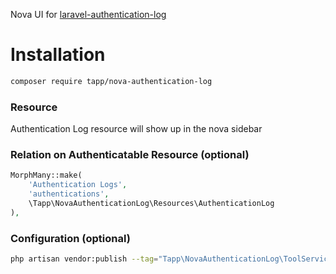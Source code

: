 Nova UI for [laravel-authentication-log](https://github.com/rappasoft/laravel-authentication-log)

# Installation

``` sh
composer require tapp/nova-authentication-log
```

### Resource
Authentication Log resource will show up in the nova sidebar

### Relation on Authenticatable Resource (optional)
``` php
MorphMany::make(
    'Authentication Logs',
    'authentications',
    \Tapp\NovaAuthenticationLog\Resources\AuthenticationLog
),
```

### Configuration (optional)
``` sh
php artisan vendor:publish --tag="Tapp\NovaAuthenticationLog\ToolServiceProvider"
```
